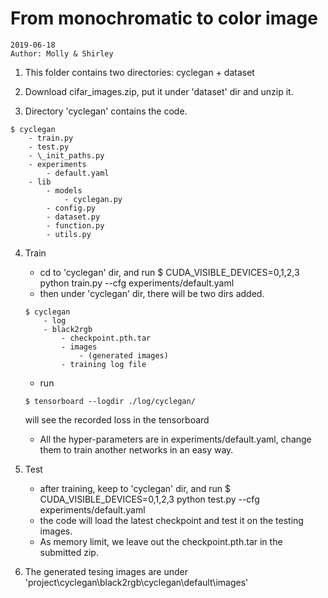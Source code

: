 # From monochromatic to color image
    2019-06-18
    Author: Molly & Shirley


1. This folder contains two directories: cyclegan + dataset

2. Download cifar_images.zip, put it under 'dataset' dir and unzip it.

3. Directory 'cyclegan' contains the code.
```
$ cyclegan
    - train.py
    - test.py
    - \_init_paths.py
    - experiments
        - default.yaml
    - lib
        - models
            - cyclegan.py
        - config.py
        - dataset.py
        - function.py
        - utils.py
```
4. Train
    - cd to 'cyclegan' dir, and run
    $ CUDA_VISIBLE_DEVICES=0,1,2,3 python train.py --cfg experiments/default.yaml
    - then under 'cyclegan' dir, there will be two dirs added.
    ```
    $ cyclegan
        - log
        - black2rgb
            - checkpoint.pth.tar
            - images
                - (generated images)
            - training log file
    ```
    - run
    ``` 
    $ tensorboard --logdir ./log/cyclegan/
    ```
    will see the recorded loss in the tensorboard
    - All the hyper-parameters are in experiments/default.yaml, change them to train another networks in an easy way.

5. Test
    - after training, keep to 'cyclegan' dir, and run
    $ CUDA_VISIBLE_DEVICES=0,1,2,3 python test.py --cfg experiments/default.yaml
    - the code will load the latest checkpoint and test it on the testing images.
    - As memory limit, we leave out the checkpoint.pth.tar in the submitted zip.

6. The generated tesing images are under 'project\cyclegan\black2rgb\cyclegan\default\images'
